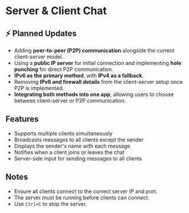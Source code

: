 # Server & Client Chat  

## ⚡ Planned Updates  
- Adding **peer-to-peer (P2P) communication** alongside the current client-server model.  
- Using a **public IP server** for initial connection and implementing **hole punching** for direct P2P communication.  
- **IPv6 as the primary method**, with **IPv4 as a fallback**.  
- Removing **IPv6 and firewall details** from the client-server setup once P2P is implemented.  
- **Integrating both methods into one app**, allowing users to choose between client-server or P2P communication.  

## Features  
- Supports multiple clients simultaneously  
- Broadcasts messages to all clients except the sender  
- Displays the sender's name with each message  
- Notifies when a client joins or leaves the chat  
- Server-side input for sending messages to all clients  

## Notes  
- Ensure all clients connect to the correct server IP and port.  
- The server must be running before clients can connect.  
- Use `Ctrl+C` to stop the server.  

